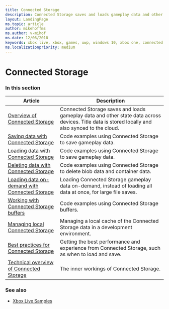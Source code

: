 ```yaml
---
title: Connected Storage
description: Connected Storage saves and loads gameplay data and other state data across devices. Title data is stored locally and also synced to the cloud.
layout: LandingPage
ms.topic: article
author: mikehoffms
ms.author: v-mihof
ms.date: 12/06/2018
keywords: xbox live, xbox, games, uwp, windows 10, xbox one, connected storage
ms.localizationpriority: medium
---
```


# Connected Storage


### In this section

| Article | Description |
|---------|-------------|
| [Overview of Connected Storage](live-connected-storage-overview.md) | Connected Storage saves and loads gameplay data and other state data across devices. Title data is stored locally and also synced to the cloud. |
| [Saving data with Connected Storage](how-to/live-connected-storage-saving.md) | Code examples using Connected Storage to save gameplay data. |
| [Loading data with Connected Storage](how-to/live-connected-storage-loading.md) | Code examples using Connected Storage to save gameplay data. |
| [Deleting data with Connected Storage](how-to/live-connected-storage-deleting.md) | Code examples using Connected Storage to delete blob data and container data. |
| [Loading data on-demand with Connected Storage](how-to/live-connected-storage-loading-on-demand.md) | Loading Connected Storage gameplay data on-demand, instead of loading all data at once, for large file saves. |
| [Working with Connected Storage buffers](how-to/live-connected-storage-using-buffers.md) | Code examples using Connected Storage buffers. |
| [Managing local Connected Storage](concepts/live-connected-storage-xb-storage.md) | Managing a local cache of the Connected Storage data in a development environment. |
| [Best practices for Connected Storage](concepts/live-connected-storage-best-practices.md) | Getting the best performance and experience from Connected Storage, such as when to load and save. |
| [Technical overview of Connected Storage](live-connected-storage-technical-overview.md) | The inner workings of Connected Storage. |


### See also

* [Xbox Live Samples](../../../api-ref/live-samples.md)

